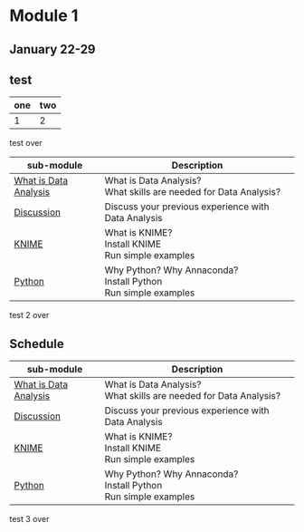 # Module 1

## January 22-29

## test

|one|two|
|----|----|
|1|2|

test over

| sub-module|Description|
|---|---|
|[What is Data Analysis](https://bnorthan.github.io/inf-428-data-analytics-online/Module1/WhatIsDataAnalysis) | What is Data Analysis?<br>What skills are needed for Data Analysis? |
|[Discussion](https://bnorthan.github.io/inf-428-data-analytics-online/Module1/Discussion) | Discuss your previous experience with Data Analysis |
|[KNIME](https://bnorthan.github.io/inf-428-data-analytics-online/Module1/KNIME) | What is KNIME?<br> Install KNIME<br> Run simple examples | 
|[Python](https://bnorthan.github.io/inf-428-data-analytics-online/Module1/Python) | Why Python? Why Annaconda? <br>Install Python<br> Run simple examples|

test 2 over

## Schedule
| sub-module|Description|
|---|---|
|[What is Data Analysis](https://bnorthan.github.io/inf-428-data-analytics-online/Module1/WhatIsDataAnalysis) | What is Data Analysis?<br>What skills are needed for Data Analysis? |
|[Discussion](https://bnorthan.github.io/inf-428-data-analytics-online/Module1/Discussion) | Discuss your previous experience with Data Analysis |
|[KNIME](https://bnorthan.github.io/inf-428-data-analytics-online/Module1/KNIME) | What is KNIME?<br> Install KNIME<br> Run simple examples |
|[Python](https://bnorthan.github.io/inf-428-data-analytics-online/Module1/Python) | Why Python? Why Annaconda? <br>Install Python<br> Run simple examples|

test 3 over

